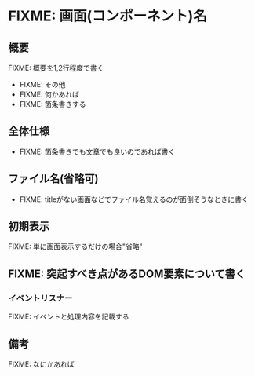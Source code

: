 # FIXME: 画面(コンポーネント)名

## 概要

FIXME: 概要を1,2行程度で書く

- FIXME: その他
- FIXME: 何かあれば
- FIXME: 箇条書きする

## 全体仕様

- FIXME: 箇条書きでも文章でも良いのであれば書く

## ファイル名(省略可)

- FIXME: titleがない画面などでファイル名覚えるのが面倒そうなときに書く

## 初期表示

FIXME: 単に画面表示するだけの場合"省略"

## FIXME: 突起すべき点があるDOM要素について書く

### イベントリスナー

FIXME: イベントと処理内容を記載する

## 備考

FIXME: なにかあれば
